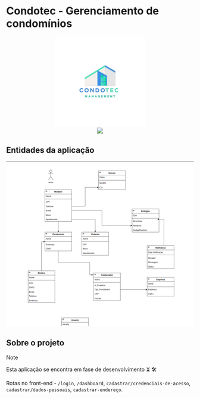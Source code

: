 # Condotec - Gerenciamento de condomínios

<div align="center">
  <img src="/images/condotec-transparent.png" alt="logo" width="240px" />
</div>
<div align="center">
  <img src="https://skillicons.dev/icons?i=typescript,angular,tailwindcss,cs,dotnet,mongodb,docker" />
</div>

## Entidades da aplicação

<div align="center">
  <img src="/images/condotec-diagram.png" alt="diagram" />
</div>

## Sobre o projeto
> [!NOTE]
> Esta aplicação se encontra em fase de desenvolvimento :hourglass_flowing_sand: :hammer_and_wrench:
>
> Rotas no front-end - `/login`, `/dashboard`, `cadastrar/credenciais-de-acesso`, `cadastrar/dados-pessoais`, `cadastrar-endereço`.


